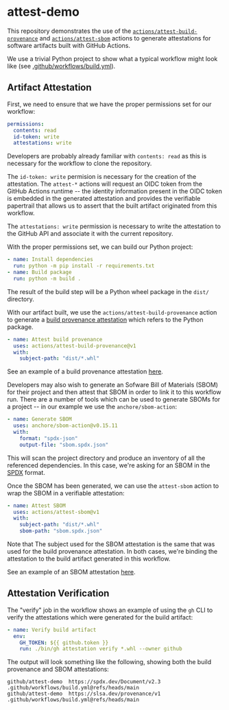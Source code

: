 # attest-demo

This repository demonstrates the use of the
[`actions/attest-build-provenance`][1] and [`actions/attest-sbom`][2] actions to
generate attestations for software artifacts built with GitHub Actions.

We use a trivial Python project to show what a typical workflow might look like
(see [.github/workflows/build.yml][2]).

## Artifact Attestation

First, we need to ensure that we have the proper permissions set for our
workflow:

```yaml
permissions:
  contents: read
  id-token: write
  attestations: write
```

Developers are probably already familiar with `contents: read` as this is
necessary for the workflow to clone the repository.

The `id-token: write` permision is necessary for the creation of the
attestation. The `attest-*` actions will request an OIDC token from the GitHub
Actions runtime -- the identity information present in the OIDC token is
embedded in the generated attestation and provides the verifiable papertrail
that allows us to assert that the built artifact originated from this workflow.

The `attestations: write` permission is necessary to write the attestation to
the GitHub API and associate it with the current repository.

With the proper permissions set, we can build our Python project:

```yaml
- name: Install dependencies
  run: python -m pip install -r requirements.txt
- name: Build package
  run: python -m build .
```

The result of the build step will be a Python wheel package in the `dist/`
directory.

With our artifact built, we use the `actions/attest-build-provenance` action to
generate a [build provenance attestation][4] which refers to the Python package.

```yaml
- name: Attest build provenance
  uses: actions/attest-build-provenance@v1
  with:
    subject-path: "dist/*.whl"
```

See an example of a build provenance attestation [here][5].

Developers may also wish to generate an Sofware Bill of Materials (SBOM) for
their project and then attest that SBOM in order to link it to this workflow
run. There are a number of tools which can be used to generate SBOMs for a
project -- in our example we use the `anchore/sbom-action`:

```yaml
- name: Generate SBOM
  uses: anchore/sbom-action@v0.15.11
  with:
    format: "spdx-json"
    output-file: "sbom.spdx.json"
```

This will scan the project directory and produce an inventory of all the
referenced dependencies. In this case, we're asking for an SBOM in the [SPDX][6]
format.

Once the SBOM has been generated, we can use the `attest-sbom` action to wrap
the SBOM in a verifiable attestation:

```yaml
- name: Attest SBOM
  uses: actions/attest-sbom@v1
  with:
    subject-path: "dist/*.whl"
    sbom-path: "sbom.spdx.json"
```

Note that The subject used for the SBOM attestation is the same that was used
for the build provenance attestation. In both cases, we're binding the
attestation to the build artifact generated in this workflow.

See an example of an SBOM attestation [here][7].

## Attestation Verification

The "verify" job in the workflow shows an example of using the `gh` CLI to
verify the attestations which were generated for the build artifact:

```yaml
- name: Verify build artifact
  env:
    GH_TOKEN: ${{ github.token }}
    run: ./bin/gh attestation verify *.whl --owner github
```

The output will look something like the following, showing both the build
provenance and SBOM attestations:

```
github/attest-demo	https://spdx.dev/Document/v2.3	.github/workflows/build.yml@refs/heads/main
github/attest-demo	https://slsa.dev/provenance/v1	.github/workflows/build.yml@refs/heads/main
```

[1]: https://github.com/actions/attest-build-provenance
[2]: https://github.com/actions/attest-sbom
[3]: .github/workflows/build.yml
[4]: https://slsa.dev/spec/v1.0/provenance
[5]: https://github.com/github/attest-demo/attestations/762556
[6]: https://spdx.dev/
[7]: https://github.com/github/attest-demo/attestations/762557
